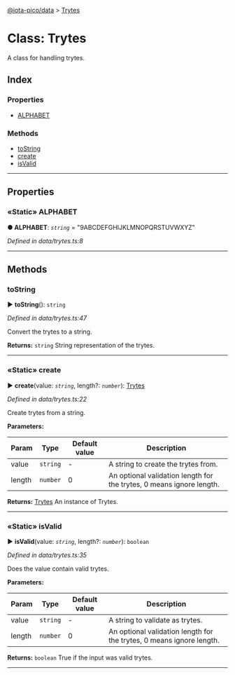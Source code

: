 [@iota-pico/data](../README.md) > [Trytes](../classes/trytes.md)



# Class: Trytes


A class for handling trytes.

## Index

### Properties

* [ALPHABET](trytes.md#alphabet)


### Methods

* [toString](trytes.md#tostring)
* [create](trytes.md#create)
* [isValid](trytes.md#isvalid)



---
## Properties
<a id="alphabet"></a>

### «Static» ALPHABET

**●  ALPHABET**:  *`string`*  = "9ABCDEFGHIJKLMNOPQRSTUVWXYZ"

*Defined in data/trytes.ts:8*





___


## Methods
<a id="tostring"></a>

###  toString

► **toString**(): `string`



*Defined in data/trytes.ts:47*



Convert the trytes to a string.




**Returns:** `string`
String representation of the trytes.






___

<a id="create"></a>

### «Static» create

► **create**(value: *`string`*, length?: *`number`*): [Trytes](trytes.md)



*Defined in data/trytes.ts:22*



Create trytes from a string.


**Parameters:**

| Param | Type | Default value | Description |
| ------ | ------ | ------ | ------ |
| value | `string`  | - |   A string to create the trytes from. |
| length | `number`  | 0 |   An optional validation length for the trytes, 0 means ignore length. |





**Returns:** [Trytes](trytes.md)
An instance of Trytes.






___

<a id="isvalid"></a>

### «Static» isValid

► **isValid**(value: *`string`*, length?: *`number`*): `boolean`



*Defined in data/trytes.ts:35*



Does the value contain valid trytes.


**Parameters:**

| Param | Type | Default value | Description |
| ------ | ------ | ------ | ------ |
| value | `string`  | - |   A string to validate as trytes. |
| length | `number`  | 0 |   An optional validation length for the trytes, 0 means ignore length. |





**Returns:** `boolean`
True if the input was valid trytes.






___


